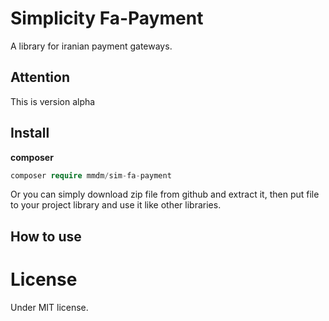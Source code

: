 # Simplicity Fa-Payment
A library for iranian payment gateways.

## Attention

This is version alpha

## Install
**composer**
```php 
composer require mmdm/sim-fa-payment
```

Or you can simply download zip file from github and extract it, 
then put file to your project library and use it like other libraries.

## How to use

# License
Under MIT license.